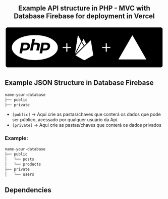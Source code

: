 
## <p align="center">Example API structure in PHP - MVC with Database Firebase for deployment in Vercel </p>
<p align="center">
  <a href="#astroanut-hi"><img src="public/banner.png" alt="Hi!!"/></a>
</p>

## Example JSON Structure in Database Firebase 

    name-your-database
    ├── public              
    ├── private                 

- ```[public]``` -> Aqui crie as pastas/chaves que conterá os dados que pode ser público, acessado por qualquer usuário da Api.
- ```[private]``` -> Aqui crie as pastas/chaves que conterá os dados privados

### Example:

    name-your-database
    ├── public    
    │   └── posts  
    │   └── products  
    ├── private                
    │   └── users              
     

## Dependencies